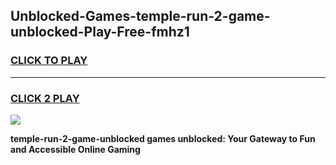 
## Unblocked-Games-temple-run-2-game-unblocked-Play-Free-fmhz1
<h3>
<a href="https://premium76.site?title=temple-run-2-game-unblocked&ref=20A">CLICK TO PLAY</a></h3>
<hr>

<h3>
<a href="https://premium76.site?title=temple-run-2-game-unblocked&ref=20A">CLICK 2 PLAY</a>
  
</h3>

<a href="https://premium76.site?title=temple-run-2-game-unblocked&ref=20A"><img src="https://clearcache.store/games.png"></a>


**temple-run-2-game-unblocked games unblocked: Your Gateway to Fun and Accessible Online Gaming**
